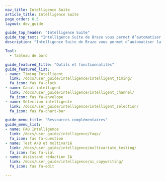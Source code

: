 ```yaml
---
nav_title: Intelligence Suite
article_title: Intelligence Suite
page_order: 6.5
layout: dev_guide

guide_top_header: "Intelligence Suite"
guide_top_text: "Intelligence Suite de Braze vous permet d’automatiser la prise de décision avec des informations basées sur les données. De l’heure de livraison au test multivarié, les marques peuvent utiliser ces outils et fonctionnalités pour créer des expériences dynamiques et multicanaux, afin d’optimiser l’ensemble. <br> <br> Intelligence Suite est composée de trois fonctionnalités principales : Timing Intelligent, canal intelligent et sélection intelligente."
description: "Intelligence Suite de Braze vous permet d’automatiser la prise de décision avec des informations basées sur les données. De l’heure de livraison au test multivarié, les marques peuvent utiliser ces outils et fonctionnalités pour créer des expériences dynamiques et multicanaux, afin d’optimiser l’ensemble."

Tool:
  - Tableau de bord

guide_featured_title: "Outils et fonctionnalités"
guide_featured_list:
- name: Timing Intelligent
  link: /docs/user_guide/intelligence/intelligent_timing/
  fa_icon: fas fa-clock
- name: Canal intelligent
  link: /docs/user_guide/intelligence/intelligent_channel/
  fa_icon: fas fa-envelope
- name: Sélection intelligente
  link: /docs/user_guide/intelligence/intelligent_selection/
  fa_icon: fas fa-chart-bar

guide_menu_title: "Ressources complémentaires"
guide_menu_list:
- name: FAQ Intelligence
  link: /docs/user_guide/intelligence/faqs/
  fa_icon: fas fa-question
- name: Test A/B et multivarié
  link: /docs/user_guide/intelligence/multivariate_testing/
  fa_icon: fas fa-vial
- name: Assistant rédaction IA
  link: /docs/user_guide/intelligence/ai_copywriting/
  fa_icon: fas fa-edit

---
```


<br>